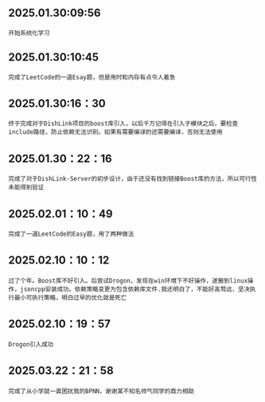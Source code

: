 ## 2025.01.30:09:56
    开始系统化学习

## 2025.01.30:10:45
    完成了LeetCode的一道Esay题，但是用时和内存有点令人着急

## 2025.01.30:16：30
    终于完成对于DishLink项目的boost库引入，以后千万记得在引入子模块之后，要检查include路径，防止依赖无法识别。如果有需要编译的还需要编译，否则无法使用

## 2025.01.30：22：16
    完成了对于DishLink-Server的初步设计，由于还没有找到链接Boost库的方法，所以可行性未能得到验证

## 2025.02.01：10：49
    完成了一道LeetCode的Easy题，用了两种做法

## 2025.02.10：10：12
    过了个年。Boost库不好引入。后尝试Drogon，发现在win环境下不好操作，遂搬到linux操作，jsoncpp安装成功。依赖策略变更为包含依赖库文件.我还明白了，不能好高骛远，坚决执行最小可执行策略，明白过早的优化就是死亡

## 2025.02.10：19：57
    Drogon引入成功

## 2025.03.22：21：58
    完成了从小学就一直困扰我的BPNN，谢谢某不知名帅气同学的鼎力相助